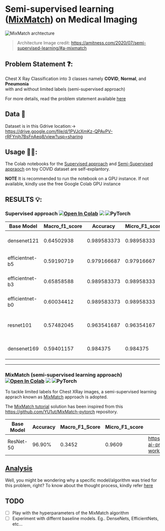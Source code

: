 # Semi-supervised learning ([MixMatch](https://arxiv.org/abs/2001.07685)) on Medical Imaging 

![MixMatch archtecture](https://github.com/vasudev-sharma/tutorial-MixMatch/blob/master/images/MixMatchFinal.png)
 > Architecture Image credit: https://amitness.com/2020/07/semi-supervised-learning/#a-mixmatch

## Problem Statement ❓: 
Chest X Ray Classification into 3 classes namely **COVID**, **Normal**, and **Pneumonia**<br> with and without limited labels (semi-supervised approach)

For more details, read the problem statement available [here](https://github.com/vasudev-sharma/tutorial-MixMatch/blob/master/Analysis.pdf)

## Data 💽
Dataset is in this Gdrive location:-> https://drive.google.com/file/d/1PVJcXmKz-QPAvPV-rRFYnjh7BsFnAeq8/view?usp=sharing

## Usage 🧑‍💻:
The Colab notebooks for the [Supervised approach](https://github.com/vasudev-sharma/tutorial-MixMatch/blob/master/supervised.ipynb) and [Semi-Supervised appraoch](https://github.com/vasudev-sharma/tutorial-MixMatch/blob/master/MixMatch-semi_supervised.ipynb) on toy COVID dataset are self-explantory. 

**NOTE** It is recommended to run the notebook on a GPU instance. If not available, kindly use the free Google Colab GPU instance

## RESULTS 💡: 
### Supervised approach [![Open In Colab](https://colab.research.google.com/assets/colab-badge.svg)](https://github.com/vasudev-sharma/tutorial-MixMatch/blob/master/supervised.ipynb) [![](https://raw.githubusercontent.com/wandb/assets/main/wandb-github-badge-28.svg)](https://wandb.ai/vs74/Expand-ai-problem-1?workspace=user-vs74) <img alt="PyTorch" src="https://img.shields.io/badge/PyTorch-%23EE4C2C.svg?style=for-the-badge&logo=PyTorch&logoColor=white" />

| Base Model      | Macro_f1_score | Accuracy    | Micro_F1_score | Model Logs                                                                  |
|-----------------|----------------|-------------|----------------|-----------------------------------------------------------------------------|
| densenet121     | 0.64502938     | 0.989583373 | 0.98958333     | https://wandb.ai/vs74/Expand-ai-problem-1/runs/1f2z5217?workspace=user-vs74 |
| efficientnet-b5 | 0.59190719     | 0.979166687 | 0.97916667     | https://wandb.ai/vs74/Expand-ai-problem-1/runs/3czw9l6w?workspace=user-vs74 |
| efficientnet-b3 | 0.65858588     | 0.989583373 | 0.98958333     | https://wandb.ai/vs74/Expand-ai-problem-1/runs/g3folx1r?workspace=user-vs74 |
| efficientnet-b0 | 0.60034412     | 0.989583373 | 0.98958333     | https://wandb.ai/vs74/Expand-ai-problem-1/runs/2urz30gh?workspace=user-vs74 |
| resnet101       | 0.57482045     | 0.963541687 | 0.96354167     | https://wandb.ai/vs74/Expand-ai-problem-1/runs/2w044b3y?workspace=user-vs74 |
| densenet169     | 0.59401157     | 0.984375    | 0.984375       | https://wandb.ai/vs74/Expand-ai-problem-1/runs/1f136ly7?workspace=user-vs74 |

---

### MixMatch (semi-supervised learning approach) [![Open In Colab](https://colab.research.google.com/assets/colab-badge.svg)](https://github.com/vasudev-sharma/tutorial-MixMatch/blob/master/MixMatch-semi_supervised.ipynb) [![](https://raw.githubusercontent.com/wandb/assets/main/wandb-github-badge-28.svg)](https://wandb.ai/vs74/Expand-ai-problem-2?workspace=user-vs74) <img alt="PyTorch" src="https://img.shields.io/badge/PyTorch-%23EE4C2C.svg?style=for-the-badge&logo=PyTorch&logoColor=white" />


To tackle limited labels for Chest XRay images, a semi-supervised learning apprach known as [MixMatch](https://arxiv.org/abs/1905.02249) approach is adopted.<br>

The [MixMatch tutorial](https://github.com/vasudev-sharma/tutorial-MixMatch/blob/master/MixMatch-semi_supervised.ipynb) solution has been inspired from this https://github.com/YU1ut/MixMatch-pytorch repository. 

| Base Model | Accuracy | Macro_F1_Score | Micro_F1_score | Model Logs                                                                        |
|------------|----------|----------------|----------------|-----------------------------------------------------------------------------|
| ResNet-50  | 96.90%   | 0.3452         | 0.9609         | https://wandb.ai/vs74/Expand-ai-problem-2/runs/3bistr67?workspace=user-vs74 |

## [Analysis](https://github.com/vasudev-sharma/tutorial-MixMatch/blob/master/Analysis.pdf)
Well, you might be wondering why a specific model/algorithm was tried for this problem, right? To know about the thought process, kindly refer [here](https://github.com/vasudev-sharma/tutorial-MixMatch/blob/master/Analysis.pdf)


## TODO
- [ ] Play with the hyperparameters of the MixMatch algorithm
- [ ] Experiment with differnt baseline models. Eg.. DenseNets, EfficientNets, etc...
